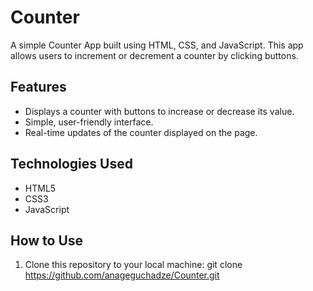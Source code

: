 # Counter

A simple Counter App built using HTML, CSS, and JavaScript. This app allows users to increment or decrement a counter by clicking buttons.

## Features
- Displays a counter with buttons to increase or decrease its value.
- Simple, user-friendly interface.
- Real-time updates of the counter displayed on the page.

## Technologies Used
- HTML5
- CSS3
- JavaScript

## How to Use

1. Clone this repository to your local machine:
   git clone https://github.com/anageguchadze/Counter.git
